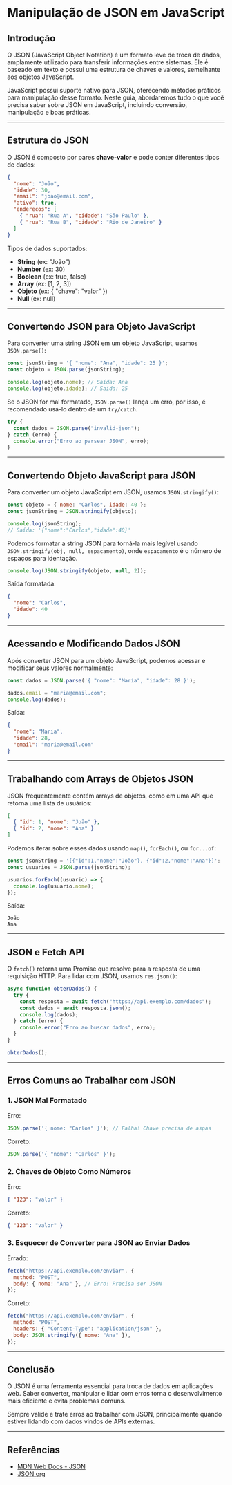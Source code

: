 # Manipulação de JSON em JavaScript

## Introdução

O JSON (JavaScript Object Notation) é um formato leve de troca de dados, amplamente utilizado para transferir informações entre sistemas. Ele é baseado em texto e possui uma estrutura de chaves e valores, semelhante aos objetos JavaScript.

JavaScript possui suporte nativo para JSON, oferecendo métodos práticos para manipulação desse formato. Neste guia, abordaremos tudo o que você precisa saber sobre JSON em JavaScript, incluindo conversão, manipulação e boas práticas.

---

## Estrutura do JSON

O JSON é composto por pares **chave-valor** e pode conter diferentes tipos de dados:

```json
{
  "nome": "João",
  "idade": 30,
  "email": "joao@email.com",
  "ativo": true,
  "enderecos": [
    { "rua": "Rua A", "cidade": "São Paulo" },
    { "rua": "Rua B", "cidade": "Rio de Janeiro" }
  ]
}
```

Tipos de dados suportados:

- **String** (ex: "João")
- **Number** (ex: 30)
- **Boolean** (ex: true, false)
- **Array** (ex: [1, 2, 3])
- **Objeto** (ex: { "chave": "valor" })
- **Null** (ex: null)

---

## Convertendo JSON para Objeto JavaScript

Para converter uma string JSON em um objeto JavaScript, usamos `JSON.parse()`:

```javascript
const jsonString = '{ "nome": "Ana", "idade": 25 }';
const objeto = JSON.parse(jsonString);

console.log(objeto.nome); // Saída: Ana
console.log(objeto.idade); // Saída: 25
```

Se o JSON for mal formatado, `JSON.parse()` lança um erro, por isso, é recomendado usá-lo dentro de um `try/catch`.

```javascript
try {
  const dados = JSON.parse("invalid-json");
} catch (erro) {
  console.error("Erro ao parsear JSON", erro);
}
```

---

## Convertendo Objeto JavaScript para JSON

Para converter um objeto JavaScript em JSON, usamos `JSON.stringify()`:

```javascript
const objeto = { nome: "Carlos", idade: 40 };
const jsonString = JSON.stringify(objeto);

console.log(jsonString);
// Saída: '{"nome":"Carlos","idade":40}'
```

Podemos formatar a string JSON para torná-la mais legível usando `JSON.stringify(obj, null, espacamento)`, onde `espacamento` é o número de espaços para identação.

```javascript
console.log(JSON.stringify(objeto, null, 2));
```

Saída formatada:

```json
{
  "nome": "Carlos",
  "idade": 40
}
```

---

## Acessando e Modificando Dados JSON

Após converter JSON para um objeto JavaScript, podemos acessar e modificar seus valores normalmente:

```javascript
const dados = JSON.parse('{ "nome": "Maria", "idade": 28 }');

dados.email = "maria@email.com";
console.log(dados);
```

Saída:

```json
{
  "nome": "Maria",
  "idade": 28,
  "email": "maria@email.com"
}
```

---

## Trabalhando com Arrays de Objetos JSON

JSON frequentemente contém arrays de objetos, como em uma API que retorna uma lista de usuários:

```json
[
  { "id": 1, "nome": "João" },
  { "id": 2, "nome": "Ana" }
]
```

Podemos iterar sobre esses dados usando `map()`, `forEach()`, ou `for...of`:

```javascript
const jsonString = '[{"id":1,"nome":"João"}, {"id":2,"nome":"Ana"}]';
const usuarios = JSON.parse(jsonString);

usuarios.forEach((usuario) => {
  console.log(usuario.nome);
});
```

Saída:

```pw
João
Ana
```

---

## JSON e Fetch API

O `fetch()` retorna uma Promise que resolve para a resposta de uma requisição HTTP. Para lidar com JSON, usamos `res.json()`:

```javascript
async function obterDados() {
  try {
    const resposta = await fetch("https://api.exemplo.com/dados");
    const dados = await resposta.json();
    console.log(dados);
  } catch (erro) {
    console.error("Erro ao buscar dados", erro);
  }
}

obterDados();
```

---

## Erros Comuns ao Trabalhar com JSON

### 1. JSON Mal Formatado

Erro:

```javascript
JSON.parse('{ nome: "Carlos" }'); // Falha! Chave precisa de aspas
```

Correto:

```javascript
JSON.parse('{ "nome": "Carlos" }');
```

### 2. Chaves de Objeto Como Números

Erro:

```json
{ "123": "valor" }
```

Correto:

```json
{ "123": "valor" }
```

### 3. Esquecer de Converter para JSON ao Enviar Dados

Errado:

```javascript
fetch("https://api.exemplo.com/enviar", {
  method: "POST",
  body: { nome: "Ana" }, // Erro! Precisa ser JSON
});
```

Correto:

```javascript
fetch("https://api.exemplo.com/enviar", {
  method: "POST",
  headers: { "Content-Type": "application/json" },
  body: JSON.stringify({ nome: "Ana" }),
});
```

---

## Conclusão

O JSON é uma ferramenta essencial para troca de dados em aplicações web. Saber converter, manipular e lidar com erros torna o desenvolvimento mais eficiente e evita problemas comuns.

Sempre valide e trate erros ao trabalhar com JSON, principalmente quando estiver lidando com dados vindos de APIs externas.

---

## Referências

- [MDN Web Docs - JSON](https://developer.mozilla.org/pt-BR/docs/Web/JavaScript/Reference/Global_Objects/JSON)
- [JSON.org](https://www.json.org/json-pt.html)
